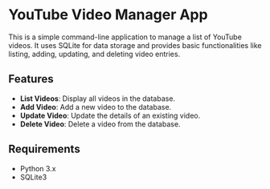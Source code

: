 # YouTube Video Manager App

This is a simple command-line application to manage a list of YouTube videos. It uses SQLite for data storage and provides basic functionalities like listing, adding, updating, and deleting video entries.

## Features

- **List Videos**: Display all videos in the database.
- **Add Video**: Add a new video to the database.
- **Update Video**: Update the details of an existing video.
- **Delete Video**: Delete a video from the database.

## Requirements

- Python 3.x
- SQLite3




